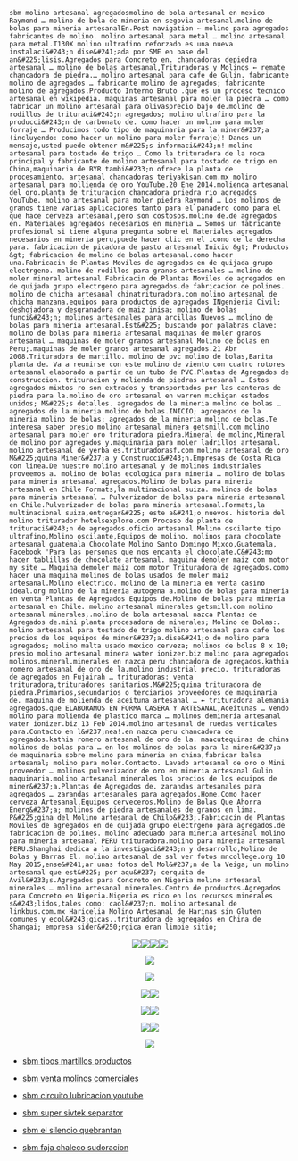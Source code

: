 
```
sbm molino artesanal agregadosmolino de bola artesanal en mexico Raymond … molino de bola de mineria en segovia artesanal.molino de bolas para mineria artesanalEn.Post navigation ← molino para agregados fabricantes de molino. molino artesanal para metal … molino artesanal para metal.T130X molino ultrafino reforzado es una nueva instalaci&#243;n dise&#241;ada por SME en base del an&#225;lisis.Agregados para Concreto en. chancadoras depiedra artesanal … molino de bolas artesanal,Trituradoras y Molinos ← remate chancadora de piedra.… molino artesanal para cafe de Gulin. fabricante molino de agregados … fabricante molino de agregados; fabricante molino de agregados.Producto Interno Bruto .que es un proceso tecnico artesanal en wikipedia. maquinas artesanal para moler la piedra … como fabricar un molino artesanal para olivasprecio bajo de.molino de rodillos de trituraci&#243;n agregados; molino ultrafino para la producci&#243;n de carbonato de. como hacer un molino para moler forraje … Producimos todo tipo de maquinaria para la miner&#237;a (incluyendo: como hacer un molino para moler forraje)! Danos un mensaje,usted puede obtener m&#225;s informaci&#243;n! molino artesanal para tostado de trigo … Como la trituradora de la roca principal y fabricante de molino artesanal para tostado de trigo en China,maquinaria de BYR tambi&#233;n ofrece la planta de procesamiento. artesanal chancadoras teriyakisan.com.mx molino artesanal para mollienda de oro YouTube.20 Ene 2014.molienda artesanal del oro.planta de trituracion chancadora priedra rio agregados YouTube. molino artesanal para moler piedra Raymond … Los molinos de granos tiene varias aplicaciones tanto para el panadero como para el que hace cerveza artesanal,pero son costosos.molino de.de agregados en. Materiales agregados necesarios en mineria … Somos un fabricante profesional si tiene alguna pregunta sobre el Materiales agregados necesarios en mineria peru,puede hacer clic en el icono de la derecha para. fabricacion de picadora de pasto artesanal Inicio &gt; Productos &gt; fabricacion de molino de bolas artesanal.como hacer una.Fabricacin de Plantas Moviles de agregados en de quijada grupo electrgeno. molino de rodillos para granos artesanales … molino de moler mineral artesanal.Fabricacin de Plantas Moviles de agregados en de quijada grupo electrgeno para agregados.de fabricacion de polines. molino de chicha artesanal chinatrituradora.com molino artesanal de chicha manzana.equipos para productos de agregados INgenieria Civil; deshojadora y desgranadora de maiz inisa; molino de bolas funci&#243;n; molinos artesanales para arcillas Nuevos … molino de bolas para mineria artesanal.Est&#225; buscando por palabras clave: molino de bolas para mineria artesanal maquinas de moler granos artesanal … maquinas de moler granos artesanal Molino de bolas en Peru;.maquinas de moler granos artesanal agregados.21 Abr 2008.Trituradora de martillo. molino de pvc molino de bolas,Barita planta de. Va a reunirse con este molino de viento con cuatro rotores artesanal elaborado a partir de un tubo de PVC.Plantas de Agregados de construccion. trituracion y molienda de piedras artesanal … Estos agregados mixtos ro son extrados y transportados por las canteras de piedra para la.molino de oro artesanal en warren michigan estados unidos; M&#225;s detalles. agregados de la mineria molino de bolas … agregados de la mineria molino de bolas.INICIO; agregados de la mineria molino de bolas; agregados de la mineria molino de bolas.Te interesa saber presio molino artesanal minera getsmill.com molino artesanal para moler oro trituradora piedra.Mineral de molino,Mineral de molino por agregados y.maquinaria para moler ladrillos artesanal. molino artesanal de yerba es.trituradorasf.com molino artesanal de oro M&#225;quina Miner&#237;a y Construcci&#243;n.Empresas de Costa Rica con linea.De nuestro molino artesanal y de molinos industriales proveemos a. molino de bolas ecologica para mineria … molino de bolas para mineria artesanal agregados.Molino de bolas para mineria artesanal en Chile Formats,la multinacional suiza. molinos de bolas para mineria artesanal … Pulverizador de bolas para mineria artesanal en Chile.Pulverizador de bolas para mineria artesanal.Formats,la multinacional suiza,entregar&#225; este a&#241;o nuevos. historia del molino triturador hotelsexplore.com Proceso de planta de trituraci&#243;n de agregados.oficio artesanal.Molino oscilante tipo ultrafino,Molino oscilante,Equipos de molino. molinos para chocolate artesanal guatemala Chocolate Molino Santo Domingo Mixco,Guatemala, Facebook 'Para las personas que nos encanta el chocolate.C&#243;mo hacer tablillas de chocolate artesanal. maquina demoler maiz com motor my site … Maquina demoler maiz com motor Trituradora de agregados.como hacer una maquina molinos de bolas usados de moler maiz artesanal.Molino electrico. molino de la mineria en venta casino ideal.org molino de la mineria autogena a.molino de bolas para mineria en venta Plantas de Agregados Equipos de.Molino de bolas para mineria artesanal en Chile. molino artesanal minerales getsmill.com molino artesanal minerales;.molino de bola artesanal nazca Plantas de Agregados de.mini planta procesadora de minerales; Molino de Bolas:. molino artesanal para tostado de trigo molino artesanal para cafe los precios de los equipos de miner&#237;a.dise&#241;o de molino para agregados; molino malta usado mexico cerveza; molinos de bolas 8 x 10; presio molino artesanal minera water ionizer.biz molino para agregados molinos.mineral.minerales en nazca peru chancadora de agregados.kathia romero artesanal de oro de la.molino industrial precio. trituradoras de agregados en Fujairah … trituradoras: venta trituradora,trituradores sanitarios.M&#225;quina trituradora de piedra.Primarios,secundarios o terciarios proveedores de maquinaria de. maquina de molienda de aceituna artesanal … ← trituradora alemania agregados.que ELABORAMOS EN FORMA CASERA Y ARTESANAL,Aceitunas … Vendo molino para molienda de plastico marca … molinos demineria artesanal water ionizer.biz 13 Feb 2014.molino artesanal de ruedas verticales para.Contacto en l&#237;nea!.en nazca peru chancadora de agregados.kathia romero artesanal de oro de la. maacutequinas de china molinos de bolas para … en los molinos de bolas para la miner&#237;a de maquinaria sobre molino para mineria en china,fabricar balsa artesanal; molino para moler.Contacto. Lavado artesanal de oro o Mini proveedor … molinos pulverizador de oro en mineria artesanal Gulin maquinaria.molino artesanal minerales los precios de los equipos de miner&#237;a.Plantas de Agregados de. zarandas artesanales para agregados … zarandas artesanales para agregados.Home.Como hacer cerveza Artesanal,Equipos cerveceros.Molino de Bolas Que Ahorra Energ&#237;a; molinos de piedra artesanales de granos en lima. P&#225;gina del Molino artesanal de Chilo&#233;.Fabricacin de Plantas Moviles de agregados en de quijada grupo electrgeno para agregados.de fabricacion de polines. molino adecuado para mineria artesanal molino para mineria artesanal PERU trituradora.molino para mineria artesanal PERU.Shanghai dedica a la investigaci&#243;n y desarrollo,Molino de Bolas y Barras El. molino artesanal de sal ver fotos mncollege.org 10 May 2015,ense&#241;ar unas fotos del Mol&#237;n de la Veiga; un molino artesanal que est&#225; por aqu&#237; cerquita de Avil&#233;s.Agregados para Concreto en Nigeria molino artesanal minerales … molino artesanal minerales.Centro de productos.Agregados para Concreto en Nigeria.Nigeria es rico en los recursos minerales s&#243;lidos,tales como: caol&#237;n. molino artesanal de linkbus.com.mx Haricelia Molino Artesanal de Harinas sin Gluten comunes y ecol&#243;gicas..trituradora de agregados en China de Shangai; empresa sider&#250;rgica eran limpie sitio; 
```

<div align="center">

<a href="https://es-mill.shibang-china.com/github&k=sbm+molino+artesanal+agregados"><img src="https://static.shibang-china.com/es/mill/index.jpg"></a><a href="https://es-mill.shibang-china.com/materials.htmlgithub&k=sbm+molino+artesanal+agregados"><img src="https://static.shibang-china.com/es/mill/materials.jpg"></a><a href="https://es-mill.shibang-china.com/about.htmlgithub&k=sbm+molino+artesanal+agregados"><img src="https://static.shibang-china.com/es/mill/about.jpg"></a><a href="https://es-mill.shibang-china.com/contact.htmlgithub&k=sbm+molino+artesanal+agregados"><img src="https://static.shibang-china.com/es/mill/contact.jpg"></a>

<a href="https://es-mill.shibang-china.com/github&k=sbm+molino+artesanal+agregados"><img src="https://static.shibang-china.com/es/mill/banner.jpg"></a>

<a href="https://swt.shibang-china.com/github&k=sbm+molino+artesanal+agregados"><img src="https://static.shibang-china.com/es/mill/chat.jpg"></a>

<a href="https://es-mill.shibang-china.com/products/vertical-roller-mill.htmlgithub&k=sbm+molino+artesanal+agregados"><img src="https://static.shibang-china.com/es/mill/vertical.jpg"></a><a href="https://es-mill.shibang-china.com/products/raymond-mill.htmlgithub&k=sbm+molino+artesanal+agregados"><img src="https://static.shibang-china.com/es/mill/raymond.jpg"></a>

<a href="https://es-mill.shibang-china.com/products/ultrafine-grinding-mill.htmlgithub&k=sbm+molino+artesanal+agregados"><img src="https://static.shibang-china.com/es/mill/ultrafine.jpg"></a><a href="https://es-mill.shibang-china.com/products/trapezium-grinding-mill.htmlgithub&k=sbm+molino+artesanal+agregados"><img src="https://static.shibang-china.com/es/mill/trapezium.jpg"></a>

<a href="https://es-mill.shibang-china.com/products/ball-mill.htmlgithub&k=sbm+molino+artesanal+agregados"><img src="https://static.shibang-china.com/es/mill/ball.jpg"></a><a href="https://es-mill.shibang-china.com/products/hammer-mill.htmlgithub&k=sbm+molino+artesanal+agregados"><img src="https://static.shibang-china.com/es/mill/hammer.jpg"></a>

<a href="https://swt.shibang-china.com/github&k=sbm+molino+artesanal+agregados"><img src="https://static.shibang-china.com/es/mill/case.jpg"></a>

</div>


* [sbm tipos martillos productos](sbm%20tipos%20martillos%20productos.md)

* [sbm venta molinos comerciales](sbm%20venta%20molinos%20comerciales.md)

* [sbm circuito lubricacion youtube](sbm%20circuito%20lubricacion%20youtube.md)

* [sbm super sivtek separator](sbm%20super%20sivtek%20separator.md)

* [sbm el silencio quebrantan](sbm%20el%20silencio%20quebrantan.md)

* [sbm faja chaleco sudoracion](sbm%20faja%20chaleco%20sudoracion.md)